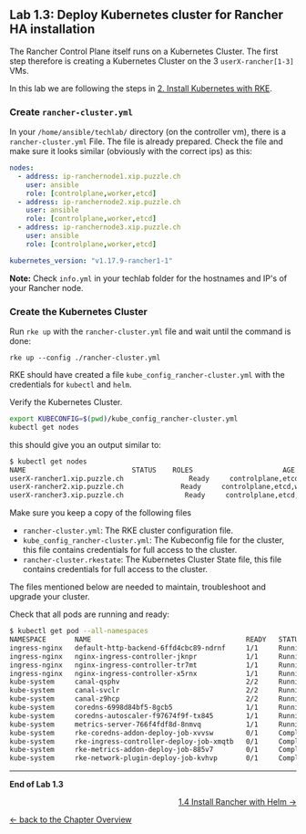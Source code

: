 ## Lab 1.3: Deploy Kubernetes cluster for Rancher HA installation

The Rancher Control Plane itself runs on a Kubernetes Cluster. The first step therefore is creating a Kubernetes Cluster on the 3 `userX-rancher[1-3]` VMs.

In this lab we are following the steps in [2. Install Kubernetes with RKE](https://rancher.com/docs/rancher/v2.x/en/installation/ha/kubernetes-rke/).


### Create `rancher-cluster.yml`

In your `/home/ansible/techlab/` directory (on the controller vm), there is a `rancher-cluster.yml` File. The file is already prepared. Check the file and make sure it looks similar (obviously with the correct ips) as this:

```yaml
nodes:
  - address: ip-ranchernode1.xip.puzzle.ch
    user: ansible
    role: [controlplane,worker,etcd]
  - address: ip-ranchernode2.xip.puzzle.ch
    user: ansible
    role: [controlplane,worker,etcd]
  - address: ip-ranchernode3.xip.puzzle.ch
    user: ansible
    role: [controlplane,worker,etcd]

kubernetes_version: "v1.17.9-rancher1-1"
```

**Note:** Check `info.yml` in your techlab folder for the hostnames and IP's of your Rancher node.

### Create the Kubernetes Cluster

Run `rke up` with the `rancher-cluster.yml` file and wait until the command is done:

```
rke up --config ./rancher-cluster.yml
```

RKE should have created a file `kube_config_rancher-cluster.yml` with the credentials for `kubectl` and `helm`. 

Verify the Kubernetes Cluster.

```bash
export KUBECONFIG=$(pwd)/kube_config_rancher-cluster.yml
kubectl get nodes
```

this should give you an output similar to:

```bash
$ kubectl get nodes
NAME                          STATUS    ROLES                      AGE       VERSION
userX-rancher1.xip.puzzle.ch                Ready     controlplane,etcd,worker   11m       v1.14.9
userX-rancher2.xip.puzzle.ch              Ready     controlplane,etcd,worker   11m       v1.14.9
userX-rancher3.xip.puzzle.ch               Ready     controlplane,etcd,worker   11m       v1.14.9
``` 

Make sure you keep a copy of the following files

* `rancher-cluster.yml`: The RKE cluster configuration file.
* `kube_config_rancher-cluster.yml`: The Kubeconfig file for the cluster, this file contains credentials for full access to the cluster.
* `rancher-cluster.rkestate`: The Kubernetes Cluster State file, this file contains credentials for full access to the cluster.

The files mentioned below are needed to maintain, troubleshoot and upgrade your cluster.

Check that all pods are running and ready:

```bash
$ kubectl get pod --all-namespaces
NAMESPACE       NAME                                      READY   STATUS      RESTARTS   AGE
ingress-nginx   default-http-backend-6ffd4cbc89-ndrnf     1/1     Running     0          41s
ingress-nginx   nginx-ingress-controller-jknpr            1/1     Running     0          41s
ingress-nginx   nginx-ingress-controller-tr7mt            1/1     Running     0          41s
ingress-nginx   nginx-ingress-controller-x5rnx            1/1     Running     0          41s
kube-system     canal-qsphv                               2/2     Running     0          58s
kube-system     canal-svclr                               2/2     Running     0          58s
kube-system     canal-z9hcp                               2/2     Running     0          58s
kube-system     coredns-6998d84bf5-8gcb5                  1/1     Running     0          52s
kube-system     coredns-autoscaler-f97674f9f-tx845        1/1     Running     0          51s
kube-system     metrics-server-766f4fdf8d-8nmvq           1/1     Running     0          47s
kube-system     rke-coredns-addon-deploy-job-xvvsw        0/1     Completed   0          54s
kube-system     rke-ingress-controller-deploy-job-xmqtb   0/1     Completed   0          43s
kube-system     rke-metrics-addon-deploy-job-885v7        0/1     Completed   0          49s
kube-system     rke-network-plugin-deploy-job-kvhvp       0/1     Completed   0          64s
```

---

**End of Lab 1.3**

<p width="100px" align="right"><a href="14_install.md">1.4 Install Rancher with Helm →</a></p>

[← back to the Chapter Overview](10_rancher.md)
